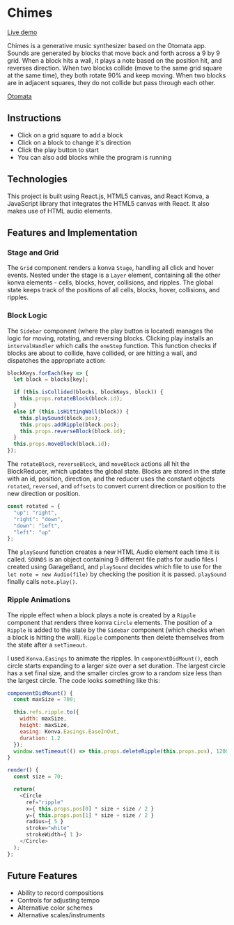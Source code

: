 # Chimes

[Live demo][githubpages]

[githubpages]: https://clairewild.github.io/Chimes/

Chimes is a generative music synthesizer based on the Otomata app.  Sounds are generated by blocks that move back and forth across a 9 by 9 grid.  When a block hits a wall, it plays a note based on the position hit, and reverses direction.  When two blocks collide (move to the same grid square at the same time), they both rotate 90% and keep moving.  When two blocks are in adjacent squares, they do not collide but pass through each other.

[Otomata][otomata]

[otomata]: http://www.earslap.com/page/otomata.html?q=4h4t5j7k444c1z3l2i7o631078051q8y

## Instructions

- Click on a grid square to add a block
- Click on a block to change it's direction
- Click the play button to start
- You can also add blocks while the program is running

## Technologies

This project is built using React.js, HTML5 canvas, and React Konva, a JavaScript library that integrates the HTML5 canvas with React.  It also makes use of HTML audio elements.

## Features and Implementation

### Stage and Grid

The `Grid` component renders a konva `Stage`, handling all click and hover events.  Nested under the stage is a `Layer` element, containing all the other konva elements - cells, blocks, hover, collisions, and ripples.  The global state keeps track of the positions of all cells, blocks, hover, collisions, and ripples.

### Block Logic

The `Sidebar` component (where the play button is located) manages the logic for moving, rotating, and reversing blocks.  Clicking play installs an `intervalHandler` which calls the `oneStep` function.  This function checks if blocks are about to collide, have collided, or are hitting a wall, and dispatches the appropriate action:

```javascript
blockKeys.forEach(key => {
  let block = blocks[key];

  if (this.isCollided(blocks, blockKeys, block)) {
    this.props.rotateBlock(block.id);
  }
  else if (this.isHittingWall(block)) {
    this.playSound(block.pos);
    this.props.addRipple(block.pos);
    this.props.reverseBlock(block.id);
  }
  this.props.moveBlock(block.id);
});
```

The `rotateBlock`, `reverseBlock`, and `moveBlock` actions all hit the BlockReducer, which updates the global state.  Blocks are stored in the state with an id, position, direction, and the reducer uses the constant objects `rotated`, `reversed`, and `offsets` to convert current direction or position to the new direction or position.

```javascript
const rotated = {
  "up": "right",
  "right": "down",
  "down": "left",
  "left": "up"
};
```

The `playSound` function creates a new HTML Audio element each time it is called.  `SOUNDS` is an object containing 9 different file paths for audio files I created using GarageBand, and `playSound` decides which file to use for the `let note = new Audio(file)` by checking the position it is passed.  `playSound` finally calls `note.play()`.

### Ripple Animations

The ripple effect when a block plays a note is created by a `Ripple` component that renders three konva `Circle` elements.  The position of a `Ripple` is added to the state by the `Sidebar` component (which checks when a block is hitting the wall).  `Ripple` components then delete themselves from the state after a `setTimeout`.

I used `Konva.Easings` to animate the ripples.  In `componentDidMount()`, each circle starts expanding to a larger size over a set duration.  The largest circle has a set final size, and the smaller circles grow to a random size less than the largest circle.  The code looks something like this:

```javascript
componentDidMount() {
  const maxSize = 700;

  this.refs.ripple.to({
    width: maxSize,
    height: maxSize,
    easing: Konva.Easings.EaseInOut,
    duration: 1.2
  });
  window.setTimeout(() => this.props.deleteRipple(this.props.pos), 1200);
}

render() {
  const size = 70;

  return(
    <Circle
      ref="ripple"
      x={ this.props.pos[0] * size + size / 2 }
      y={ this.props.pos[1] * size + size / 2 }
      radius={ 5 }
      stroke="white"
      strokeWidth={ 1 }>
    </Circle>
  );
};
```

## Future Features

- Ability to record compositions
- Controls for adjusting tempo
- Alternative color schemes
- Alternative scales/instruments
